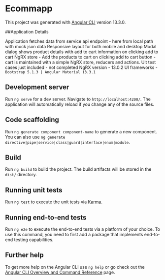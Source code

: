 # Ecommapp

This project was generated with [Angular CLI](https://github.com/angular/angular-cli) version 13.3.0.

##Application Details

Application fetches data from service api endpoint - here from local path with mock json data
Responsive layout for both mobile and desktop
Modal dialog shows product details with add to cart information on clicking add to cart
NgRX store - Add the products to cart on clicking add to cart button - cart is maintained with a simple NgRX store, reducers and actions.
Uit test cases just included - not completed
NgRX version - 13.0.2
UI frameworks - `Bootstrap 5.1.3 | Angular Material 13.3.1`

## Development server

Run `ng serve` for a dev server. Navigate to `http://localhost:4200/`. The application will automatically reload if you change any of the source files.

## Code scaffolding

Run `ng generate component component-name` to generate a new component. You can also use `ng generate directive|pipe|service|class|guard|interface|enum|module`.

## Build

Run `ng build` to build the project. The build artifacts will be stored in the `dist/` directory.

## Running unit tests

Run `ng test` to execute the unit tests via [Karma](https://karma-runner.github.io).

## Running end-to-end tests

Run `ng e2e` to execute the end-to-end tests via a platform of your choice. To use this command, you need to first add a package that implements end-to-end testing capabilities.

## Further help

To get more help on the Angular CLI use `ng help` or go check out the [Angular CLI Overview and Command Reference](https://angular.io/cli) page.
